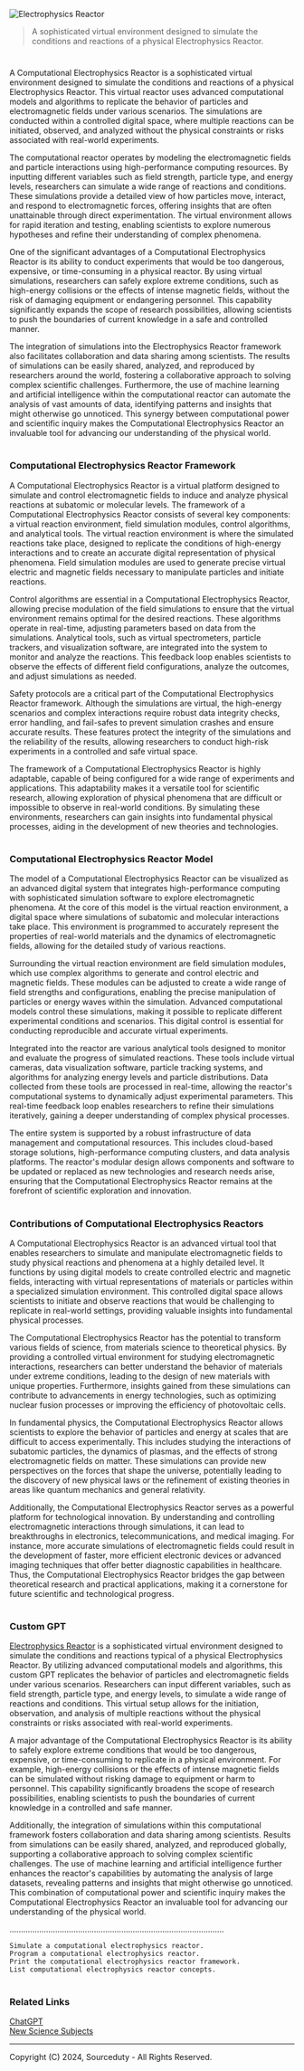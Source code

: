 ![Electrophysics Reactor](https://github.com/user-attachments/assets/fc0ec2a1-9536-48e0-af23-24f477ec8c56)

> A sophisticated virtual environment designed to simulate the conditions and reactions of a physical Electrophysics Reactor.

#

A Computational Electrophysics Reactor is a sophisticated virtual environment designed to simulate the conditions and reactions of a physical Electrophysics Reactor. This virtual reactor uses advanced computational models and algorithms to replicate the behavior of particles and electromagnetic fields under various scenarios. The simulations are conducted within a controlled digital space, where multiple reactions can be initiated, observed, and analyzed without the physical constraints or risks associated with real-world experiments.

The computational reactor operates by modeling the electromagnetic fields and particle interactions using high-performance computing resources. By inputting different variables such as field strength, particle type, and energy levels, researchers can simulate a wide range of reactions and conditions. These simulations provide a detailed view of how particles move, interact, and respond to electromagnetic forces, offering insights that are often unattainable through direct experimentation. The virtual environment allows for rapid iteration and testing, enabling scientists to explore numerous hypotheses and refine their understanding of complex phenomena.

One of the significant advantages of a Computational Electrophysics Reactor is its ability to conduct experiments that would be too dangerous, expensive, or time-consuming in a physical reactor. By using virtual simulations, researchers can safely explore extreme conditions, such as high-energy collisions or the effects of intense magnetic fields, without the risk of damaging equipment or endangering personnel. This capability significantly expands the scope of research possibilities, allowing scientists to push the boundaries of current knowledge in a safe and controlled manner.

The integration of simulations into the Electrophysics Reactor framework also facilitates collaboration and data sharing among scientists. The results of simulations can be easily shared, analyzed, and reproduced by researchers around the world, fostering a collaborative approach to solving complex scientific challenges. Furthermore, the use of machine learning and artificial intelligence within the computational reactor can automate the analysis of vast amounts of data, identifying patterns and insights that might otherwise go unnoticed. This synergy between computational power and scientific inquiry makes the Computational Electrophysics Reactor an invaluable tool for advancing our understanding of the physical world.

#
### Computational Electrophysics Reactor Framework

A Computational Electrophysics Reactor is a virtual platform designed to simulate and control electromagnetic fields to induce and analyze physical reactions at subatomic or molecular levels. The framework of a Computational Electrophysics Reactor consists of several key components: a virtual reaction environment, field simulation modules, control algorithms, and analytical tools. The virtual reaction environment is where the simulated reactions take place, designed to replicate the conditions of high-energy interactions and to create an accurate digital representation of physical phenomena. Field simulation modules are used to generate precise virtual electric and magnetic fields necessary to manipulate particles and initiate reactions.

Control algorithms are essential in a Computational Electrophysics Reactor, allowing precise modulation of the field simulations to ensure that the virtual environment remains optimal for the desired reactions. These algorithms operate in real-time, adjusting parameters based on data from the simulations. Analytical tools, such as virtual spectrometers, particle trackers, and visualization software, are integrated into the system to monitor and analyze the reactions. This feedback loop enables scientists to observe the effects of different field configurations, analyze the outcomes, and adjust simulations as needed.

Safety protocols are a critical part of the Computational Electrophysics Reactor framework. Although the simulations are virtual, the high-energy scenarios and complex interactions require robust data integrity checks, error handling, and fail-safes to prevent simulation crashes and ensure accurate results. These features protect the integrity of the simulations and the reliability of the results, allowing researchers to conduct high-risk experiments in a controlled and safe virtual space.

The framework of a Computational Electrophysics Reactor is highly adaptable, capable of being configured for a wide range of experiments and applications. This adaptability makes it a versatile tool for scientific research, allowing exploration of physical phenomena that are difficult or impossible to observe in real-world conditions. By simulating these environments, researchers can gain insights into fundamental physical processes, aiding in the development of new theories and technologies.

#
### Computational Electrophysics Reactor Model

The model of a Computational Electrophysics Reactor can be visualized as an advanced digital system that integrates high-performance computing with sophisticated simulation software to explore electromagnetic phenomena. At the core of this model is the virtual reaction environment, a digital space where simulations of subatomic and molecular interactions take place. This environment is programmed to accurately represent the properties of real-world materials and the dynamics of electromagnetic fields, allowing for the detailed study of various reactions.

Surrounding the virtual reaction environment are field simulation modules, which use complex algorithms to generate and control electric and magnetic fields. These modules can be adjusted to create a wide range of field strengths and configurations, enabling the precise manipulation of particles or energy waves within the simulation. Advanced computational models control these simulations, making it possible to replicate different experimental conditions and scenarios. This digital control is essential for conducting reproducible and accurate virtual experiments.

Integrated into the reactor are various analytical tools designed to monitor and evaluate the progress of simulated reactions. These tools include virtual cameras, data visualization software, particle tracking systems, and algorithms for analyzing energy levels and particle distributions. Data collected from these tools are processed in real-time, allowing the reactor's computational systems to dynamically adjust experimental parameters. This real-time feedback loop enables researchers to refine their simulations iteratively, gaining a deeper understanding of complex physical processes.

The entire system is supported by a robust infrastructure of data management and computational resources. This includes cloud-based storage solutions, high-performance computing clusters, and data analysis platforms. The reactor's modular design allows components and software to be updated or replaced as new technologies and research needs arise, ensuring that the Computational Electrophysics Reactor remains at the forefront of scientific exploration and innovation.

#
### Contributions of Computational Electrophysics Reactors

A Computational Electrophysics Reactor is an advanced virtual tool that enables researchers to simulate and manipulate electromagnetic fields to study physical reactions and phenomena at a highly detailed level. It functions by using digital models to create controlled electric and magnetic fields, interacting with virtual representations of materials or particles within a specialized simulation environment. This controlled digital space allows scientists to initiate and observe reactions that would be challenging to replicate in real-world settings, providing valuable insights into fundamental physical processes.

The Computational Electrophysics Reactor has the potential to transform various fields of science, from materials science to theoretical physics. By providing a controlled virtual environment for studying electromagnetic interactions, researchers can better understand the behavior of materials under extreme conditions, leading to the design of new materials with unique properties. Furthermore, insights gained from these simulations can contribute to advancements in energy technologies, such as optimizing nuclear fusion processes or improving the efficiency of photovoltaic cells.

In fundamental physics, the Computational Electrophysics Reactor allows scientists to explore the behavior of particles and energy at scales that are difficult to access experimentally. This includes studying the interactions of subatomic particles, the dynamics of plasmas, and the effects of strong electromagnetic fields on matter. These simulations can provide new perspectives on the forces that shape the universe, potentially leading to the discovery of new physical laws or the refinement of existing theories in areas like quantum mechanics and general relativity.

Additionally, the Computational Electrophysics Reactor serves as a powerful platform for technological innovation. By understanding and controlling electromagnetic interactions through simulations, it can lead to breakthroughs in electronics, telecommunications, and medical imaging. For instance, more accurate simulations of electromagnetic fields could result in the development of faster, more efficient electronic devices or advanced imaging techniques that offer better diagnostic capabilities in healthcare. Thus, the Computational Electrophysics Reactor bridges the gap between theoretical research and practical applications, making it a cornerstone for future scientific and technological progress.


#
### Custom GPT

[Electrophysics Reactor](https://chatgpt.com/g/g-zENPkkqR4-electrophysics-reactor) is a sophisticated virtual environment designed to simulate the conditions and reactions typical of a physical Electrophysics Reactor. By utilizing advanced computational models and algorithms, this custom GPT replicates the behavior of particles and electromagnetic fields under various scenarios. Researchers can input different variables, such as field strength, particle type, and energy levels, to simulate a wide range of reactions and conditions. This virtual setup allows for the initiation, observation, and analysis of multiple reactions without the physical constraints or risks associated with real-world experiments.

A major advantage of the Computational Electrophysics Reactor is its ability to safely explore extreme conditions that would be too dangerous, expensive, or time-consuming to replicate in a physical environment. For example, high-energy collisions or the effects of intense magnetic fields can be simulated without risking damage to equipment or harm to personnel. This capability significantly broadens the scope of research possibilities, enabling scientists to push the boundaries of current knowledge in a controlled and safe manner.

Additionally, the integration of simulations within this computational framework fosters collaboration and data sharing among scientists. Results from simulations can be easily shared, analyzed, and reproduced globally, supporting a collaborative approach to solving complex scientific challenges. The use of machine learning and artificial intelligence further enhances the reactor's capabilities by automating the analysis of large datasets, revealing patterns and insights that might otherwise go unnoticed. This combination of computational power and scientific inquiry makes the Computational Electrophysics Reactor an invaluable tool for advancing our understanding of the physical world.

..............................................................................................

```
Simulate a computational electrophysics reactor.
Program a computational electrophysics reactor.
Print the computational electrophysics reactor framework.
List computational electrophysics reactor concepts.
```

#
### Related Links

[ChatGPT](https://github.com/sourceduty/ChatGPT)
<br>
[New Science Subjects](https://github.com/sourceduty/New_Science_Subjects)

***
Copyright (C) 2024, Sourceduty - All Rights Reserved.
